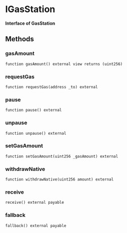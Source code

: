 # IGasStation

**Interface of GasStation**






## Methods

### gasAmount



```solidity
function gasAmount() external view returns (uint256)
```


### requestGas



```solidity
function requestGas(address _to) external
```


### pause



```solidity
function pause() external
```


### unpause



```solidity
function unpause() external
```


### setGasAmount



```solidity
function setGasAmount(uint256 _gasAmount) external
```


### withdrawNative



```solidity
function withdrawNative(uint256 amount) external
```


### receive



```solidity
receive() external payable
```


### fallback



```solidity
fallback() external payable
```



